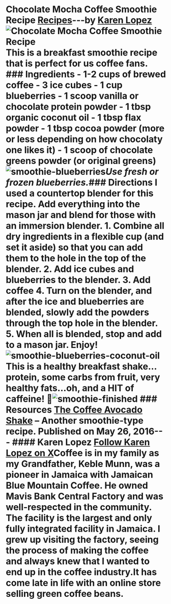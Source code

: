 # Chocolate Mocha Coffee Smoothie Recipe [Recipes](https://ineedcoffee.com/section/coffee-recipes/)---by [Karen Lopez](https://ineedcoffee.com/by/karen-lopez/)![Chocolate Mocha Coffee Smoothie Recipe](https://ineedcoffee.com/images/posts/chocolate-mocha-coffee-smoothie-recipe/smoothie-finished.jpg) This is a breakfast smoothie recipe that is perfect for us coffee fans. ### Ingredients - 1-2 cups of brewed coffee - 3 ice cubes - 1 cup blueberries - 1 scoop vanilla or chocolate protein powder - 1 tbsp organic coconut oil - 1 tbsp flax powder - 1 tbsp cocoa powder (more or less depending on how chocolaty one likes it) - 1 scoop of chocolate greens powder (or original greens)![smoothie-blueberries](https://ineedcoffee.com/assets/smoothie-blueberries.DZkxcNqk_26QNqp.webp)_Use fresh or frozen blueberries._### Directions I used a countertop blender for this recipe. Add everything into the mason jar and blend for those with an immersion blender. 1. Combine all dry ingredients in a flexible cup (and set it aside) so that you can add them to the hole in the top of the blender. 2. Add ice cubes and blueberries to the blender. 3. Add coffee 4. Turn on the blender, and after the ice and blueberries are blended, slowly add the powders through the top hole in the blender. 5. When all is blended, stop and add to a mason jar. Enjoy!![smoothie-blueberries-coconut-oil](https://ineedcoffee.com/assets/smoothie-blueberries-coconut-oil.QrdwopyN_ZasAmt.webp) This is a healthy breakfast shake…protein, some carbs from fruit, very healthy fats…oh, and a HIT of caffeine! 🙂![smoothie-finished](https://ineedcoffee.com/assets/smoothie-finished.Brn6Rqg9_1VuKyL.webp) ### Resources [The Coffee Avocado Shake](https://ineedcoffee.com/the-coffee-avocado-shake/) – Another smoothie-type recipe. Published on May 26, 2016--- #### Karen Lopez [Follow Karen Lopez on X](https://x.com/uroastitcoffee)Coffee is in my family as my Grandfather, Keble Munn, was a pioneer in Jamaica with Jamaican Blue Mountain Coffee. He owned Mavis Bank Central Factory and was well-respected in the community. The facility is the largest and only fully integrated facility in Jamaica. I grew up visiting the factory, seeing the process of making the coffee and always knew that I wanted to end up in the coffee industry.It has come late in life with an online store selling green coffee beans.
